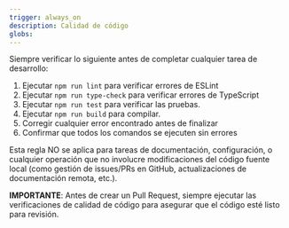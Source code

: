 ```yaml
---
trigger: always_on
description: Calidad de código
globs:
---
```

Siempre verificar lo siguiente antes de completar cualquier tarea de desarrollo:

1. Ejecutar `npm run lint` para verificar errores de ESLint
2. Ejecutar `npm run type-check` para verificar errores de TypeScript
3. Ejecutar `npm run test` para verificar las pruebas.
4. Ejecutar `npm run build` para compilar.
5. Corregir cualquier error encontrado antes de finalizar
6. Confirmar que todos los comandos se ejecuten sin errores

Esta regla NO se aplica para tareas de documentación, configuración, o cualquier operación que no involucre modificaciones del código fuente local (como gestión de issues/PRs en GitHub, actualizaciones de documentación remota, etc.).

**IMPORTANTE**: Antes de crear un Pull Request, siempre ejecutar las verificaciones de calidad de código para asegurar que el código esté listo para revisión.
